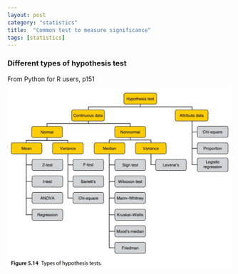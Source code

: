 ```yaml
---
layout: post
category: "statistics"
title:  "Common test to measure significance"
tags: [statistics]
---
```


### Different types of hypothesis test

From Python for R users, p151

![img](/assets/types_of_hypothesis_test.jpeg)